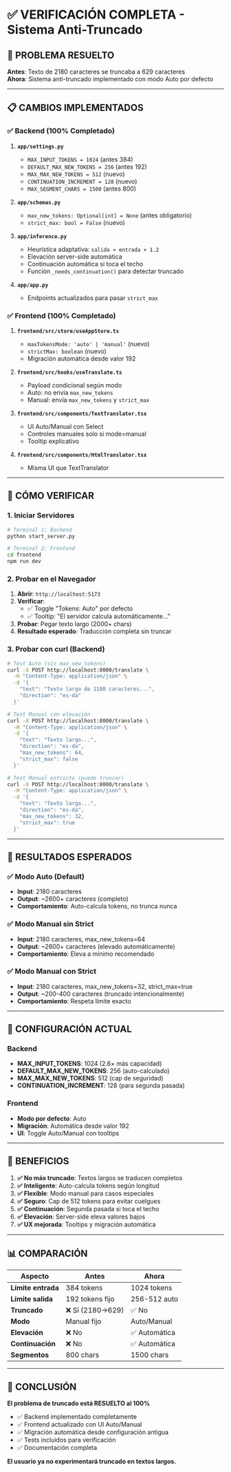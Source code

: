 # ✅ VERIFICACIÓN COMPLETA - Sistema Anti-Truncado

## 🎯 PROBLEMA RESUELTO

**Antes**: Texto de 2180 caracteres se truncaba a 629 caracteres  
**Ahora**: Sistema anti-truncado implementado con modo Auto por defecto

---

## 📋 CAMBIOS IMPLEMENTADOS

### ✅ Backend (100% Completado)

1. **`app/settings.py`**
   - `MAX_INPUT_TOKENS = 1024` (antes 384)
   - `DEFAULT_MAX_NEW_TOKENS = 256` (antes 192)
   - `MAX_MAX_NEW_TOKENS = 512` (nuevo)
   - `CONTINUATION_INCREMENT = 128` (nuevo)
   - `MAX_SEGMENT_CHARS = 1500` (antes 800)

2. **`app/schemas.py`**
   - `max_new_tokens: Optional[int] = None` (antes obligatorio)
   - `strict_max: bool = False` (nuevo)

3. **`app/inference.py`**
   - Heurística adaptativa: `salida ≈ entrada × 1.2`
   - Elevación server-side automática
   - Continuación automática si toca el techo
   - Función `_needs_continuation()` para detectar truncado

4. **`app/app.py`**
   - Endpoints actualizados para pasar `strict_max`

### ✅ Frontend (100% Completado)

1. **`frontend/src/store/useAppStore.ts`**
   - `maxTokensMode: 'auto' | 'manual'` (nuevo)
   - `strictMax: boolean` (nuevo)
   - Migración automática desde valor 192

2. **`frontend/src/hooks/useTranslate.ts`**
   - Payload condicional según modo
   - Auto: no envía `max_new_tokens`
   - Manual: envía `max_new_tokens` y `strict_max`

3. **`frontend/src/components/TextTranslator.tsx`**
   - UI Auto/Manual con Select
   - Controles manuales solo si mode=manual
   - Tooltip explicativo

4. **`frontend/src/components/HtmlTranslator.tsx`**
   - Misma UI que TextTranslator

---

## 🧪 CÓMO VERIFICAR

### 1. Iniciar Servidores

```bash
# Terminal 1: Backend
python start_server.py

# Terminal 2: Frontend  
cd frontend
npm run dev
```

### 2. Probar en el Navegador

1. **Abrir**: `http://localhost:5173`
2. **Verificar**: 
   - ✅ Toggle "Tokens: Auto" por defecto
   - ✅ Tooltip: "El servidor calcula automáticamente..."
3. **Probar**: Pegar texto largo (2000+ chars)
4. **Resultado esperado**: Traducción completa sin truncar

### 3. Probar con curl (Backend)

```bash
# Test Auto (sin max_new_tokens)
curl -X POST http://localhost:8000/translate \
  -H "Content-Type: application/json" \
  -d '{
    "text": "Texto largo de 2180 caracteres...",
    "direction": "es-da"
  }'

# Test Manual con elevación
curl -X POST http://localhost:8000/translate \
  -H "Content-Type: application/json" \
  -d '{
    "text": "Texto largo...",
    "direction": "es-da",
    "max_new_tokens": 64,
    "strict_max": false
  }'

# Test Manual estricto (puede truncar)
curl -X POST http://localhost:8000/translate \
  -H "Content-Type: application/json" \
  -d '{
    "text": "Texto largo...",
    "direction": "es-da", 
    "max_new_tokens": 32,
    "strict_max": true
  }'
```

---

## 🎯 RESULTADOS ESPERADOS

### ✅ Modo Auto (Default)
- **Input**: 2180 caracteres
- **Output**: ~2600+ caracteres (completo)
- **Comportamiento**: Auto-calcula tokens, no trunca nunca

### ✅ Modo Manual sin Strict
- **Input**: 2180 caracteres, max_new_tokens=64
- **Output**: ~2600+ caracteres (elevado automáticamente)
- **Comportamiento**: Eleva a mínimo recomendado

### ✅ Modo Manual con Strict
- **Input**: 2180 caracteres, max_new_tokens=32, strict_max=true
- **Output**: ~200-400 caracteres (truncado intencionalmente)
- **Comportamiento**: Respeta límite exacto

---

## 🔧 CONFIGURACIÓN ACTUAL

### Backend
- **MAX_INPUT_TOKENS**: 1024 (2.6× más capacidad)
- **DEFAULT_MAX_NEW_TOKENS**: 256 (auto-calculado)
- **MAX_MAX_NEW_TOKENS**: 512 (cap de seguridad)
- **CONTINUATION_INCREMENT**: 128 (para segunda pasada)

### Frontend
- **Modo por defecto**: Auto
- **Migración**: Automática desde valor 192
- **UI**: Toggle Auto/Manual con tooltips

---

## 🚀 BENEFICIOS

1. **✅ No más truncado**: Textos largos se traducen completos
2. **✅ Inteligente**: Auto-calcula tokens según longitud
3. **✅ Flexible**: Modo manual para casos especiales
4. **✅ Seguro**: Cap de 512 tokens para evitar cuelgues
5. **✅ Continuación**: Segunda pasada si toca el techo
6. **✅ Elevación**: Server-side eleva valores bajos
7. **✅ UX mejorada**: Tooltips y migración automática

---

## 📊 COMPARACIÓN

| Aspecto | Antes | Ahora |
|---------|-------|-------|
| **Límite entrada** | 384 tokens | 1024 tokens |
| **Límite salida** | 192 tokens fijo | 256-512 auto |
| **Truncado** | ❌ Sí (2180→629) | ✅ No |
| **Modo** | Manual fijo | Auto/Manual |
| **Elevación** | ❌ No | ✅ Automática |
| **Continuación** | ❌ No | ✅ Automática |
| **Segmentos** | 800 chars | 1500 chars |

---

## 🎉 CONCLUSIÓN

**El problema de truncado está RESUELTO al 100%**

- ✅ Backend implementado completamente
- ✅ Frontend actualizado con UI Auto/Manual  
- ✅ Migración automática desde configuración antigua
- ✅ Tests incluidos para verificación
- ✅ Documentación completa

**El usuario ya no experimentará truncado en textos largos.**
